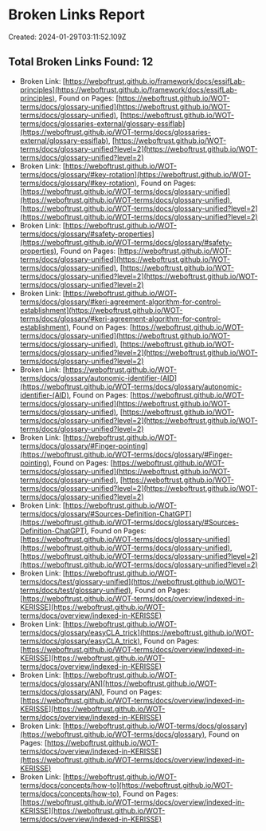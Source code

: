 # Broken Links Report

Created: 2024-01-29T03:11:52.109Z

## Total Broken Links Found: 12

- Broken Link: [https://weboftrust.github.io/framework/docs/essifLab-principles](https://weboftrust.github.io/framework/docs/essifLab-principles), Found on Pages: [https://weboftrust.github.io/WOT-terms/docs/glossary-unified](https://weboftrust.github.io/WOT-terms/docs/glossary-unified), [https://weboftrust.github.io/WOT-terms/docs/glossaries-external/glossary-essiflab](https://weboftrust.github.io/WOT-terms/docs/glossaries-external/glossary-essiflab), [https://weboftrust.github.io/WOT-terms/docs/glossary-unified?level=2](https://weboftrust.github.io/WOT-terms/docs/glossary-unified?level=2)
- Broken Link: [https://weboftrust.github.io/WOT-terms/docs/glossary/#key-rotation](https://weboftrust.github.io/WOT-terms/docs/glossary/#key-rotation), Found on Pages: [https://weboftrust.github.io/WOT-terms/docs/glossary-unified](https://weboftrust.github.io/WOT-terms/docs/glossary-unified), [https://weboftrust.github.io/WOT-terms/docs/glossary-unified?level=2](https://weboftrust.github.io/WOT-terms/docs/glossary-unified?level=2)
- Broken Link: [https://weboftrust.github.io/WOT-terms/docs/glossary/#safety-properties](https://weboftrust.github.io/WOT-terms/docs/glossary/#safety-properties), Found on Pages: [https://weboftrust.github.io/WOT-terms/docs/glossary-unified](https://weboftrust.github.io/WOT-terms/docs/glossary-unified), [https://weboftrust.github.io/WOT-terms/docs/glossary-unified?level=2](https://weboftrust.github.io/WOT-terms/docs/glossary-unified?level=2)
- Broken Link: [https://weboftrust.github.io/WOT-terms/docs/glossary/#keri-agreement-algorithm-for-control-establishment](https://weboftrust.github.io/WOT-terms/docs/glossary/#keri-agreement-algorithm-for-control-establishment), Found on Pages: [https://weboftrust.github.io/WOT-terms/docs/glossary-unified](https://weboftrust.github.io/WOT-terms/docs/glossary-unified), [https://weboftrust.github.io/WOT-terms/docs/glossary-unified?level=2](https://weboftrust.github.io/WOT-terms/docs/glossary-unified?level=2)
- Broken Link: [https://weboftrust.github.io/WOT-terms/docs/glossary/autonomic-identifier-(AID](https://weboftrust.github.io/WOT-terms/docs/glossary/autonomic-identifier-(AID), Found on Pages: [https://weboftrust.github.io/WOT-terms/docs/glossary-unified](https://weboftrust.github.io/WOT-terms/docs/glossary-unified), [https://weboftrust.github.io/WOT-terms/docs/glossary-unified?level=2](https://weboftrust.github.io/WOT-terms/docs/glossary-unified?level=2)
- Broken Link: [https://weboftrust.github.io/WOT-terms/docs/glossary/#Finger-pointing](https://weboftrust.github.io/WOT-terms/docs/glossary/#Finger-pointing), Found on Pages: [https://weboftrust.github.io/WOT-terms/docs/glossary-unified](https://weboftrust.github.io/WOT-terms/docs/glossary-unified), [https://weboftrust.github.io/WOT-terms/docs/glossary-unified?level=2](https://weboftrust.github.io/WOT-terms/docs/glossary-unified?level=2)
- Broken Link: [https://weboftrust.github.io/WOT-terms/docs/glossary/#Sources-Definition-ChatGPT](https://weboftrust.github.io/WOT-terms/docs/glossary/#Sources-Definition-ChatGPT), Found on Pages: [https://weboftrust.github.io/WOT-terms/docs/glossary-unified](https://weboftrust.github.io/WOT-terms/docs/glossary-unified), [https://weboftrust.github.io/WOT-terms/docs/glossary-unified?level=2](https://weboftrust.github.io/WOT-terms/docs/glossary-unified?level=2)
- Broken Link: [https://weboftrust.github.io/WOT-terms/docs/test/glossary-unified](https://weboftrust.github.io/WOT-terms/docs/test/glossary-unified), Found on Pages: [https://weboftrust.github.io/WOT-terms/docs/overview/indexed-in-KERISSE](https://weboftrust.github.io/WOT-terms/docs/overview/indexed-in-KERISSE)
- Broken Link: [https://weboftrust.github.io/WOT-terms/docs/glossary/easyCLA_trick](https://weboftrust.github.io/WOT-terms/docs/glossary/easyCLA_trick), Found on Pages: [https://weboftrust.github.io/WOT-terms/docs/overview/indexed-in-KERISSE](https://weboftrust.github.io/WOT-terms/docs/overview/indexed-in-KERISSE)
- Broken Link: [https://weboftrust.github.io/WOT-terms/docs/glossary/AN](https://weboftrust.github.io/WOT-terms/docs/glossary/AN), Found on Pages: [https://weboftrust.github.io/WOT-terms/docs/overview/indexed-in-KERISSE](https://weboftrust.github.io/WOT-terms/docs/overview/indexed-in-KERISSE)
- Broken Link: [https://weboftrust.github.io/WOT-terms/docs/glossary](https://weboftrust.github.io/WOT-terms/docs/glossary), Found on Pages: [https://weboftrust.github.io/WOT-terms/docs/overview/indexed-in-KERISSE](https://weboftrust.github.io/WOT-terms/docs/overview/indexed-in-KERISSE)
- Broken Link: [https://weboftrust.github.io/WOT-terms/docs/concepts/how-to](https://weboftrust.github.io/WOT-terms/docs/concepts/how-to), Found on Pages: [https://weboftrust.github.io/WOT-terms/docs/overview/indexed-in-KERISSE](https://weboftrust.github.io/WOT-terms/docs/overview/indexed-in-KERISSE)

